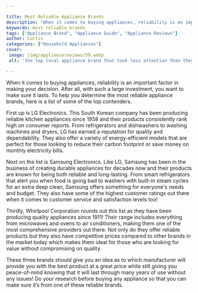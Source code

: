 ```yaml
---

title: Most Reliable Appliance Brands
description: "When it comes to buying appliances, reliability is an important factor in making your decision. After all, with such a large inves...take a moment to check it out "
keywords: most reliable brands
tags: ["Appliance Brand", "Appliance Guide", "Appliance Reviews"]
author: Curtis
categories: ["Household Appliances"]
cover: 
 image: /img/appliancereviews/59.webp
 alt: 'the top local appliance brand that took less attention than they thought'

---
```


When it comes to buying appliances, reliability is an important factor in making your decision. After all, with such a large investment, you want to make sure it lasts. To help you determine the most reliable appliance brands, here is a list of some of the top contenders.

First up is LG Electronics. This South Korean company has been producing reliable kitchen appliances since 1958 and their products consistently rank high on consumer reports. From refrigerators and dishwashers to washing machines and dryers, LG has earned a reputation for quality and dependability. They also offer a variety of energy-efficient models that are perfect for those looking to reduce their carbon footprint or save money on monthly electricity bills.

Next on the list is Samsung Electronics. Like LG, Samsung has been in the business of creating durable appliances for decades now and their products are known for being both reliable and long-lasting. From smart refrigerators that alert you when food is going bad to washers with built-in steam cycles for an extra deep clean, Samsung offers something for everyone's needs and budget. They also have some of the highest customer ratings out there when it comes to customer service and satisfaction levels too! 

Thirdly, Whirlpool Corporation rounds out this list as they have been producing quality appliances since 1911! Their range includes everything from microwaves and ovens to air conditioners, making them one of the most comprehensive providers out there. Not only do they offer reliable products but they also have competitive prices compared to other brands in the market today which makes them ideal for those who are looking for value without compromising on quality. 

These three brands should give you an idea as to which manufacturer will provide you with the best product at a great price while still giving you peace-of-mind knowing that it will last through many years of use without any issues! Do your research before buying any appliance so that you can make sure it’s from one of these reliable brands.
